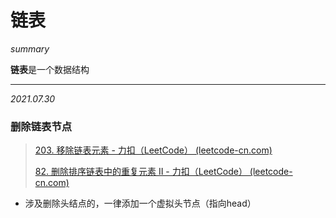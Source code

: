 # 链表

*summary*

**链表**是一个数据结构

---

*2021.07.30*

### 删除链表节点

> [203. 移除链表元素 - 力扣（LeetCode） (leetcode-cn.com)](https://leetcode-cn.com/problems/remove-linked-list-elements/)
>
> [82. 删除排序链表中的重复元素 II - 力扣（LeetCode） (leetcode-cn.com)](https://leetcode-cn.com/problems/remove-duplicates-from-sorted-list-ii/)

- 涉及删除头结点的，一律添加一个虚拟头节点（指向head）


